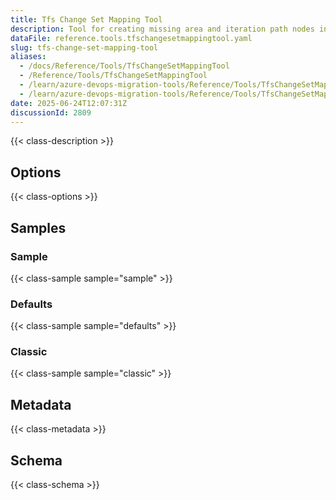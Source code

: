 ```yaml
---
title: Tfs Change Set Mapping Tool
description: Tool for creating missing area and iteration path nodes in the target project during migration. Configurable through TfsNodeStructureToolOptions to specify which node types to create.
dataFile: reference.tools.tfschangesetmappingtool.yaml
slug: tfs-change-set-mapping-tool
aliases:
  - /docs/Reference/Tools/TfsChangeSetMappingTool
  - /Reference/Tools/TfsChangeSetMappingTool
  - /learn/azure-devops-migration-tools/Reference/Tools/TfsChangeSetMappingTool
  - /learn/azure-devops-migration-tools/Reference/Tools/TfsChangeSetMappingTool/index.md
date: 2025-06-24T12:07:31Z
discussionId: 2809
---
```


{{< class-description >}}

## Options

{{< class-options >}}

## Samples

### Sample

{{< class-sample sample="sample" >}}

### Defaults

{{< class-sample sample="defaults" >}}

### Classic

{{< class-sample sample="classic" >}}

## Metadata

{{< class-metadata >}}

## Schema

{{< class-schema >}}
